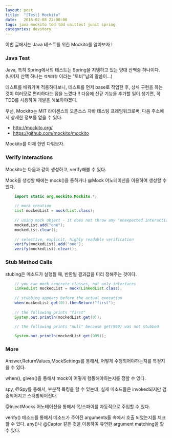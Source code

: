 ```yaml
---
layout: post
title:  "[Test] Mockito"
date:   2016-02-08 22:00:00
tags: java mockito tdd tdd unittest junit spring
categories: devstory
---
```

이번 글에서는 Java 테스트를 위한 Mockito를 알아보자 !

### Java Test
Java, 특히 Spring에서의 테스트는 Spring을 지탱하고 있는 양대 산맥중 하나이다. (나머지 산맥 하나는 `객체지향` 이라는 "토비"님의 말씀이...)

테스트를 배워가며 적용하다보니, 테스트를 먼저 base로 작업한 후, 상세 구현을 하는 것이 여러모로 편리하다는 점을 느꼈다 !! 다음에 신규 기능을 추가할 일이 생기면, 꼭 TDD를 사용하여 개발을 해보아야겠다.

우선, Mockito는 MIT 라이센스의 오픈소스 자바 테스팅 프레임워크로써, 다음 주소에서 상세한 정보를 얻을 수 있다.

- http://mockito.org/
- https://github.com/mockito/mockito

Mockito를 이제 한번 다뤄보자.

### Verify Interactions
Mockito는 다음과 같이 생성하고, verify해볼 수 있다.

Mock을 생성할 때에는 mock()을 통하거나 @Mock 어노테이션을 이용하여 생성할 수 있다.

```java
    import static org.mockito.Mockito.*;
    
    // mock creation
    List mockedList = mock(List.class);
    
    // using mock object - it does not throw any "unexpected interaction" exception
    mockedList.add("one");
    mockedList.clear();
    
    // selective, explicit, highly readable verification
    verify(mockedList).add("one");
    verify(mockedList).clear();
```

### Stub Method Calls
stubing은 메소드가 실행될 때, 반환될 결과값을 미리 정해주는 것이다. 

```java
    // you can mock concrete classes, not only interfaces
    LinkedList mockedList = mock(LinkedList.class);
    
    // stubbing appears before the actual execution
    when(mockedList.get(0)).thenReturn("first");
    
    // the following prints "first"
    System.out.println(mockedList.get(0));
    
    // the following prints "null" because get(999) was not stubbed

    System.out.println(mockedList.get(999));
```

### More
Answer,ReturnValues,MockSettings를 통해서, 어떻게 수행되어야하는지를 특정지을 수 있다.

when(), given()을 통해서 mock이 어떻게 행동해야하는지를 정할 수 있다.

spy, @Spy를 통해서, 부분적 목킹을 할 수 있는데, 실제 메소드들은 invoked되지만 검증되어지고 스터빙되어진다.

@InjectMocks 어노테이션을 통해서 목/스파이를 자동적으로 주입할 수 있다.

verify() 메소드를 통해서 메소드가 주어진 arguments들 속에서 호출 되었는지를 체크할 수 있다. any()나 @Captor 같은 것을 이용하여 유연한 argument matching을 할 수 있다.
